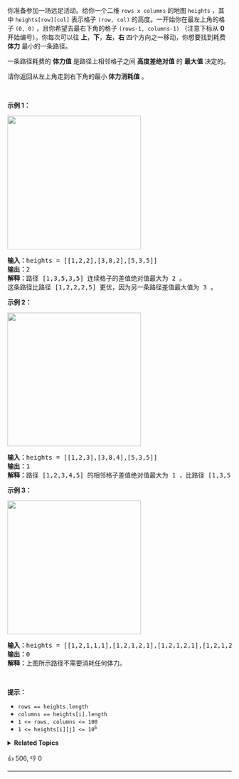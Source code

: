 <p>你准备参加一场远足活动。给你一个二维&nbsp;<code>rows x columns</code>&nbsp;的地图&nbsp;<code>heights</code>&nbsp;，其中&nbsp;<code>heights[row][col]</code>&nbsp;表示格子&nbsp;<code>(row, col)</code>&nbsp;的高度。一开始你在最左上角的格子&nbsp;<code>(0, 0)</code>&nbsp;，且你希望去最右下角的格子&nbsp;<code>(rows-1, columns-1)</code>&nbsp;（注意下标从 <strong>0</strong> 开始编号）。你每次可以往 <strong>上</strong>，<strong>下</strong>，<strong>左</strong>，<strong>右</strong>&nbsp;四个方向之一移动，你想要找到耗费 <strong>体力</strong> 最小的一条路径。</p>

<p>一条路径耗费的 <strong>体力值</strong>&nbsp;是路径上相邻格子之间 <strong>高度差绝对值</strong>&nbsp;的 <strong>最大值</strong>&nbsp;决定的。</p>

<p>请你返回从左上角走到右下角的最小<strong>&nbsp;体力消耗值</strong>&nbsp;。</p>

<p>&nbsp;</p>

<p><strong>示例 1：</strong></p>

<p><img alt="" src="https://assets.leetcode-cn.com/aliyun-lc-upload/uploads/2020/10/25/ex1.png" style="width: 300px; height: 300px;" /></p>

<pre>
<b>输入：</b>heights = [[1,2,2],[3,8,2],[5,3,5]]
<b>输出：</b>2
<b>解释：</b>路径 [1,3,5,3,5] 连续格子的差值绝对值最大为 2 。
这条路径比路径 [1,2,2,2,5] 更优，因为另一条路径差值最大值为 3 。
</pre>

<p><strong>示例 2：</strong></p>

<p><img alt="" src="https://assets.leetcode-cn.com/aliyun-lc-upload/uploads/2020/10/25/ex2.png" style="width: 300px; height: 300px;" /></p>

<pre>
<b>输入：</b>heights = [[1,2,3],[3,8,4],[5,3,5]]
<b>输出：</b>1
<b>解释：</b>路径 [1,2,3,4,5] 的相邻格子差值绝对值最大为 1 ，比路径 [1,3,5,3,5] 更优。
</pre>

<p><strong>示例 3：</strong></p> 
<img alt="" src="https://assets.leetcode-cn.com/aliyun-lc-upload/uploads/2020/10/25/ex3.png" style="width: 300px; height: 300px;" /> 
<pre>
<b>输入：</b>heights = [[1,2,1,1,1],[1,2,1,2,1],[1,2,1,2,1],[1,2,1,2,1],[1,1,1,2,1]]
<b>输出：</b>0
<b>解释：</b>上图所示路径不需要消耗任何体力。
</pre>

<p>&nbsp;</p>

<p><strong>提示：</strong></p>

<ul> 
 <li><code>rows == heights.length</code></li> 
 <li><code>columns == heights[i].length</code></li> 
 <li><code>1 &lt;= rows, columns &lt;= 100</code></li> 
 <li><code>1 &lt;= heights[i][j] &lt;= 10<sup>6</sup></code></li> 
</ul>

<details><summary><strong>Related Topics</strong></summary>深度优先搜索 | 广度优先搜索 | 并查集 | 数组 | 二分查找 | 矩阵 | 堆（优先队列）</details><br>

<div>👍 506, 👎 0<span style='float: right;'></span></div>

<div id="labuladong"><hr>

</div>

